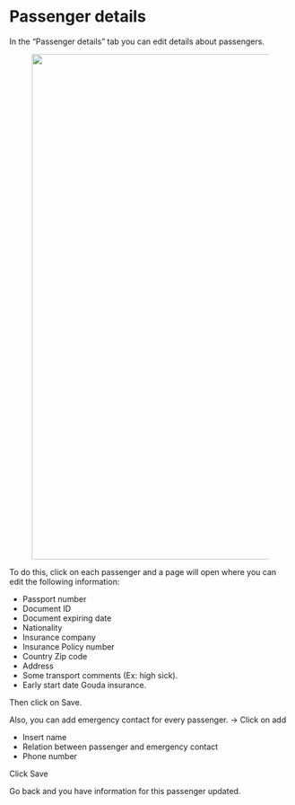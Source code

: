 # Passenger details

In the “Passenger details” tab you can edit details about passengers.

<figure><img src="https://sonat.com/api/Document/Image/19670ef0-8b8a-4cda-8eb6-249681e07016/60a72aeb-a272-4428-a118-b6074b1b35b5/b98fbdb0-fecc-48c3-a39a-6ba1572d32e8.webp?width=1864" alt="" width="900"><figcaption></figcaption></figure>

To do this, click on each passenger and a page will open where you can edit the following information:

* Passport number
* Document ID
* Document expiring date
* Nationality
* Insurance company
* Insurance Policy number
* Country Zip code
* Address
* Some transport comments (Ex: high sick).
* Early start date Gouda insurance.

Then click on Save.

Also, you can add emergency contact for every passenger. -> Click on add

* Insert name
* Relation between passenger and emergency contact
* Phone number

Click Save

Go back and you have information for this passenger updated.
